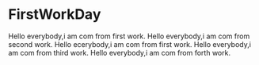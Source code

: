 # FirstWorkDay
Hello everybody,i am com from first work.
Hello everybody,i am com from second work.
Hello ecerybody,i am com from first work.
Hello everybody,i am com from third work.
Hello everybody,i am com from forth work.
